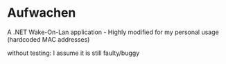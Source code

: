 Aufwachen
=========

A .NET Wake-On-Lan application - Highly modified for my personal usage (hardcoded MAC addresses)

without testing: I assume it is still faulty/buggy
